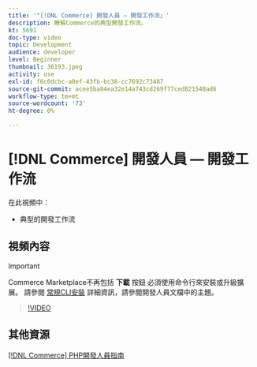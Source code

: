 ```yaml
---
title: '"[!DNL Commerce] 開發人員 — 開發工作流」'
description: 瞭解Commerce的典型開發工作流。
kt: 5691
doc-type: video
topic: Development
audience: developer
level: Beginner
thumbnail: 36193.jpeg
activity: use
exl-id: f6c0dcbc-a0ef-43fb-bc38-cc7692c73487
source-git-commit: acee5ba84ea32e14a743cd269f77ced821548ad6
workflow-type: tm+mt
source-wordcount: '73'
ht-degree: 0%

---
```


# [!DNL Commerce] 開發人員 — 開發工作流

在此視頻中：

- 典型的開發工作流

## 視頻內容

>[!IMPORTANT]
>
>Commerce Marketplace不再包括 **下載** 按鈕 必須使用命令行來安裝或升級擴展。 請參閱 [常規CLI安裝](https://devdocs.magento.com/extensions/install/) 詳細資訊，請參閱開發人員文檔中的主題。

>[!VIDEO](https://video.tv.adobe.com/v/36193?quality=12&learn=on)

## 其他資源

[[!DNL Commerce] PHP開發人員指南](https://devdocs.magento.com/guides/v2.4/extension-dev-guide/bk-extension-dev-guide.html)

